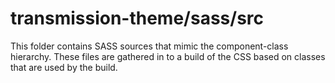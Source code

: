 # transmission-theme/sass/src

This folder contains SASS sources that mimic the component-class hierarchy. These files
are gathered in to a build of the CSS based on classes that are used by the build.

